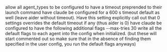 allow all agent_types to be configured to have a timeout preprended to their launch command
have claude be configured for a 600 s timeout default as well (leave aider without timeout).
Have this setting explicitly call out that 0 settings overrides the default timeout if any (thus aider is 0)
have claude be configured to have the following additional flags
 --max-tries 30
write all the default flags to each agent into the config when initialized. (but these will start commented out so make sure that in the absence of finding them specified in the user config, you run the default flags anyways)